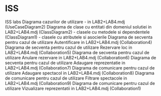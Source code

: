 # ISS
ISS labs
Diagrama cazurilor de utilizare - in LAB2+LAB4.mdj (UseCaseDiagram2) 
Diagrama de clase cu entitati din domeniul solutiei in LAB2+LAB4.mdj (ClassDiagram2) - clasele cu metodele si dependentele
                                                                     (ClassDiagram1) - clasele cu atributele si asocierile
Diagrama de secventa pentru cazul de utilizare Autentificare in LAB2+LAB4.mdj (Collaboration4)
Diagrama de secventa pentru cazul de utilizare Rezervare loc in LAB2+LAB4.mdj (Collaboration5)
Diagrama de secventa pentru cazul de utilizare Anulare rezervare in LAB2+LAB4.mdj (Collaboration6)
Diagrama de secventa pentru cazul de utilizare Adaugare reprezentatie in LAB2+LAB4.mdj (Collaboration7)
Diagrama de comunicare pentru cazul de utilizare Adaugare spectacol in LAB2+LAB4.mdj (Collaboration8)
Diagrama de comunicare pentru cazul de utilizare Filtrare spectacole in LAB2+LAB4.mdj (Collaboration9)
Diagrama de comunicare pentru cazul de utilizare Vizualizare reprezentatii in LAB2+LAB4.mdj (Collaboration1)
